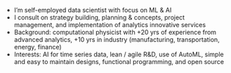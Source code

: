 - I’m self-employed data scientist with focus on ML & AI 
- I consult on strategy building, planning & concepts, project management, and implementation of analytics innovative services
- Background: computational physicist with +20 yrs of experience from advanced analytics, +10 yrs in industry (manufacturing, transportation, energy, finance)
- Interests: AI for time series data, lean / agile R&D, use of AutoML, simple and easy to maintain designs, functional programming, and open source 

<!---
czanalytics/czanalytics is a ✨ special ✨ repository because its `README.md` (this file) appears on your GitHub profile.
You can click the Preview link to take a look at your changes.
--->
